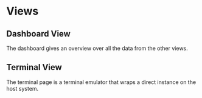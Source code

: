 # Views

## Dashboard View
The dashboard gives an overview over all the data from the other
views.

## Terminal View
The terminal page is a terminal emulator that wraps a direct
instance on the host system.